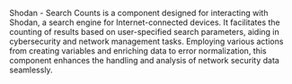 Shodan - Search Counts is a component designed for interacting with Shodan, a search engine for Internet-connected devices. It facilitates the counting of results based on user-specified search parameters, aiding in cybersecurity and network management tasks. Employing various actions from creating variables and enriching data to error normalization, this component enhances the handling and analysis of network security data seamlessly.
